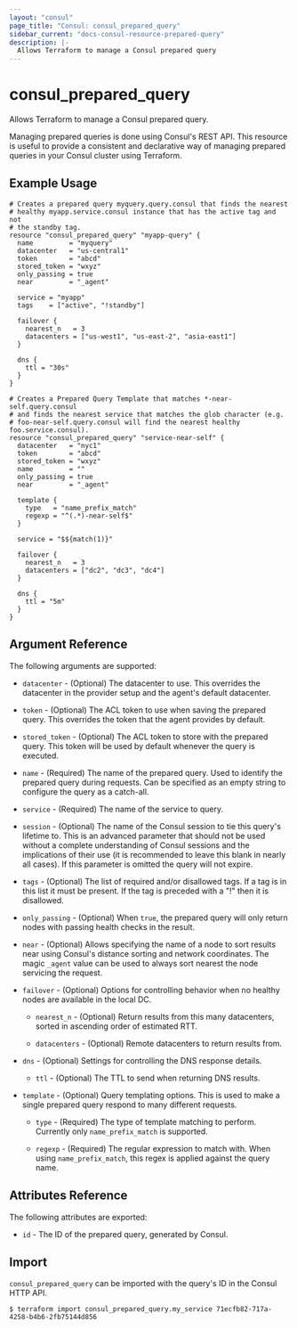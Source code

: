 ```yaml
---
layout: "consul"
page_title: "Consul: consul_prepared_query"
sidebar_current: "docs-consul-resource-prepared-query"
description: |-
  Allows Terraform to manage a Consul prepared query
---
```


# consul_prepared_query

Allows Terraform to manage a Consul prepared query.

Managing prepared queries is done using Consul's REST API. This resource is
useful to provide a consistent and declarative way of managing prepared
queries in your Consul cluster using Terraform.

## Example Usage

```hcl
# Creates a prepared query myquery.query.consul that finds the nearest
# healthy myapp.service.consul instance that has the active tag and not
# the standby tag.
resource "consul_prepared_query" "myapp-query" {
  name         = "myquery"
  datacenter   = "us-central1"
  token        = "abcd"
  stored_token = "wxyz"
  only_passing = true
  near         = "_agent"

  service = "myapp"
  tags    = ["active", "!standby"]

  failover {
    nearest_n   = 3
    datacenters = ["us-west1", "us-east-2", "asia-east1"]
  }

  dns {
    ttl = "30s"
  }
}

# Creates a Prepared Query Template that matches *-near-self.query.consul
# and finds the nearest service that matches the glob character (e.g.
# foo-near-self.query.consul will find the nearest healthy foo.service.consul).
resource "consul_prepared_query" "service-near-self" {
  datacenter   = "nyc1"
  token        = "abcd"
  stored_token = "wxyz"
  name         = ""
  only_passing = true
  near         = "_agent"

  template {
    type   = "name_prefix_match"
    regexp = "^(.*)-near-self$"
  }

  service = "$${match(1)}"

  failover {
    nearest_n   = 3
    datacenters = ["dc2", "dc3", "dc4"]
  }

  dns {
    ttl = "5m"
  }
}
```

## Argument Reference

The following arguments are supported:

* `datacenter` - (Optional) The datacenter to use. This overrides the
  datacenter in the provider setup and the agent's default datacenter.

* `token` - (Optional) The ACL token to use when saving the prepared query.
  This overrides the token that the agent provides by default.

* `stored_token` - (Optional) The ACL token to store with the prepared
  query. This token will be used by default whenever the query is executed.

* `name` - (Required) The name of the prepared query. Used to identify
  the prepared query during requests. Can be specified as an empty string
  to configure the query as a catch-all.

* `service` - (Required) The name of the service to query.

* `session` - (Optional) The name of the Consul session to tie this query's
  lifetime to.  This is an advanced parameter that should not be used without a
  complete understanding of Consul sessions and the implications of their use
  (it is recommended to leave this blank in nearly all cases).  If this
  parameter is omitted the query will not expire.

* `tags` - (Optional) The list of required and/or disallowed tags.  If a tag is
  in this list it must be present.  If the tag is preceded with a "!" then it is
  disallowed.

* `only_passing` - (Optional) When `true`, the prepared query will only
  return nodes with passing health checks in the result.

* `near` - (Optional) Allows specifying the name of a node to sort results
  near using Consul's distance sorting and network coordinates. The magic
  `_agent` value can be used to always sort nearest the node servicing the
  request.

* `failover` - (Optional) Options for controlling behavior when no healthy
  nodes are available in the local DC.

  * `nearest_n` - (Optional) Return results from this many datacenters,
    sorted in ascending order of estimated RTT.

  * `datacenters` - (Optional) Remote datacenters to return results from.

* `dns` - (Optional) Settings for controlling the DNS response details.

  * `ttl` - (Optional) The TTL to send when returning DNS results.

* `template` - (Optional) Query templating options. This is used to make a
  single prepared query respond to many different requests.

  * `type` - (Required) The type of template matching to perform. Currently
    only `name_prefix_match` is supported.

  * `regexp` - (Required) The regular expression to match with. When using
    `name_prefix_match`, this regex is applied against the query name.

## Attributes Reference

The following attributes are exported:

* `id` - The ID of the prepared query, generated by Consul.

## Import

`consul_prepared_query` can be imported with the query's ID in the Consul HTTP API.

```
$ terraform import consul_prepared_query.my_service 71ecfb82-717a-4258-b4b6-2fb75144d856
